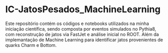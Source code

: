 # IC-JatosPesados_MachineLearning

Este repositório contém os códigos e notebooks utilizados na minha iniciação científica, sendo composta por eventos simulados no Pythia8, com reconstrução de jatos via FastJet e análise inicial no ROOT. Além da implemantação de Machine Learning para identificar jatos provenientes de quarks Charm e Bottom. 
